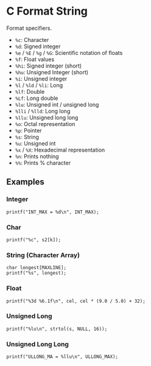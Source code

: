 # C Format String

Format specifiers.

- `%c`: Character
- `%d`: Signed integer
- `%e` / `%E` / `%g` / `%G`: Scientific notation of floats
- `%f`: Float values
- `%hi`: Signed integer (short)
- `%hu`: Unsigned Integer (short)
- `%i`: Unsigned integer
- `%l` / `%ld` / `%li`: Long
- `%lf`: Double
- `%Lf`: Long double
- `%lu`: Unsigned int / unsigned long
- `%lli` / `%lld`: Long long
- `%llu`: Unsigned long long
- `%o`: Octal representation
- `%p`: Pointer
- `%s`: String
- `%u`: Unsigned int
- `%x` / `%X`: Hexadecimal representation
- `%n`: Prints nothing
- `%%`: Prints % character

## Examples

### Integer

    printf("INT_MAX = %d\n", INT_MAX);

### Char

    printf("%c", s2[k]);

### String (Character Array)

    char longest[MAXLINE];
    printf("%s", longest);

### Float

    printf("%3d %6.1f\n", cel, cel * (9.0 / 5.0) + 32);

### Unsigned Long

    printf("%lu\n", strtol(s, NULL, 16));

### Unsigned Long Long

    printf("ULLONG_MA = %llu\n", ULLONG_MAX);
